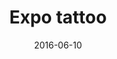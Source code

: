 ---
layout: event 
title: Expo tattoo
date: 2016-06-10
no-time-start: true
date-end: 2016-06-12
no-time-end: true
location: yaganes
category: rio-grande
tags: []
source: 
people: []
---